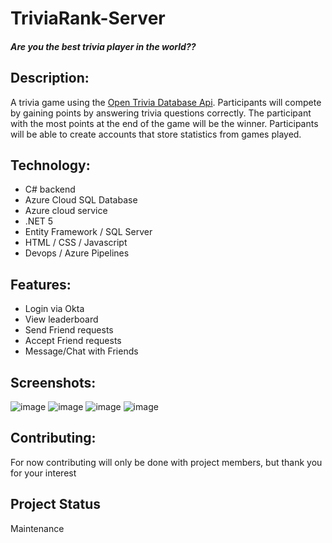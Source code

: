 # TriviaRank-Server

##### Are you the best trivia player in the world??

## Description:

A trivia game using the [Open Trivia Database Api](https://opentdb.com/). Participants will compete by gaining points by answering trivia questions correctly. The participant with the most points at the end of the game will be the winner. Participants will be able to create accounts that store statistics from games played.

## Technology:
* C# backend
* Azure Cloud SQL Database
* Azure cloud service
* .NET 5
* Entity Framework / SQL Server
* HTML / CSS / Javascript
* Devops / Azure Pipelines

## Features:
* Login via Okta
* View leaderboard
* Send Friend requests
* Accept Friend requests
* Message/Chat with Friends 

## Screenshots:
![image](https://user-images.githubusercontent.com/48230725/113452139-06febf00-93c9-11eb-9ca1-98f70df3b6e3.png)
![image](https://user-images.githubusercontent.com/48230725/113452198-272e7e00-93c9-11eb-9cc7-2068ad64fcda.png)
![image](https://user-images.githubusercontent.com/48230725/113452360-6e1c7380-93c9-11eb-9da1-95188e766c35.png)
![image](https://user-images.githubusercontent.com/48230725/113452470-a7ed7a00-93c9-11eb-81ff-45386d8db71e.png)

## Contributing:
For now contributing will only be done with project members, but thank you for your interest

## Project Status 
Maintenance

